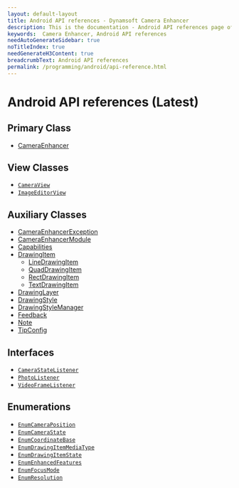 ```yaml
---
layout: default-layout
title: Android API references - Dynamsoft Camera Enhancer
description: This is the documentation - Android API references page of Dynamsoft Camera Enhancer.
keywords:  Camera Enhancer, Android API references
needAutoGenerateSidebar: true
noTitleIndex: true
needGenerateH3Content: true
breadcrumbText: Android API references
permalink: /programming/android/api-reference.html
---
```


# Android API references (Latest)

## Primary Class

* [CameraEnhancer](primary-api/camera-enhancer.md)

## View Classes

* [`CameraView`](auxiliary-api/camera-view.md)
* [`ImageEditorView`](auxiliary-api/image-editor-view.md)

## Auxiliary Classes

* [CameraEnhancerException](auxiliary-api/camera-enhancer-exception.md)
* [CameraEnhancerModule](auxiliary-api/camera-enhancer-module.md)
* [Capabilities](auxiliary-api/capabilities.md)
* [DrawingItem](auxiliary-api/drawing-item.md)
  * [LineDrawingItem](auxiliary-api/line-drawing-item.md)
  * [QuadDrawingItem](auxiliary-api/quad-drawing-item.md)
  * [RectDrawingItem](auxiliary-api/rect-drawing-item.md)
  * [TextDrawingItem](auxiliary-api/text-drawing-item.md)
* [DrawingLayer](auxiliary-api/drawing-layer.md)
* [DrawingStyle](auxiliary-api/drawing-style.md)
* [DrawingStyleManager](auxiliary-api/drawing-style-manager.md)
* [Feedback](auxiliary-api/feedback.md)
* [Note](auxiliary-api/note.md)
* [TipConfig](auxiliary-api/tip-config.md)

## Interfaces

* [`CameraStateListener`](auxiliary-api/camera-state-listener.md)
* [`PhotoListener`](auxiliary-api/photo-listener.md)
* [`VideoFrameListener`](auxiliary-api/video-frame-listener.md)

## Enumerations

* [`EnumCameraPosition`]()
* [`EnumCameraState`]()
* [`EnumCoordinateBase`]()
* [`EnumDrawingItemMediaType`]()
* [`EnumDrawingItemState`]()
* [`EnumEnhancedFeatures`]()
* [`EnumFocusMode`]()
* [`EnumResolution`]()
